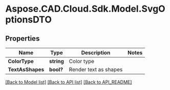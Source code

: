 # Aspose.CAD.Cloud.Sdk.Model.SvgOptionsDTO
## Properties

Name | Type | Description | Notes
------------ | ------------- | ------------- | -------------
**ColorType** | **string** | Color type | 
**TextAsShapes** | **bool?** | Render text as shapes | 

[[Back to Model list]](API_README.md#documentation-for-models) [[Back to API list]](API_README.md#documentation-for-api-endpoints) [[Back to API_README]](API_README.md)

